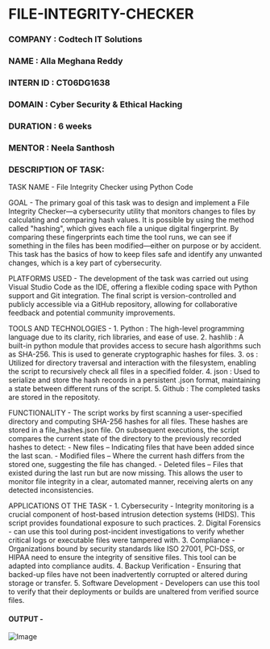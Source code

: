 # FILE-INTEGRITY-CHECKER

### COMPANY   : Codtech IT Solutions

### NAME      : Alla Meghana Reddy

### INTERN ID : CT06DG1638

### DOMAIN    : Cyber Security & Ethical Hacking

### DURATION  : 6 weeks

### MENTOR    : Neela Santhosh

### DESCRIPTION OF TASK: 

TASK NAME - File Integrity Checker using Python Code

GOAL      - The primary goal of this task was to design and implement a File Integrity Checker—a cybersecurity utility that monitors changes to files by calculating and                  comparing hash values. It is possible by using the method called "hashing", which gives each file a unique digital fingerprint. By comparing these                            fingerprints each time the tool runs, we can see if something in the files has been modified—either on purpose or by accident. This task has the basics of                    how to keep files safe and identify any unwanted changes, which is a key part of cybersecurity.

PLATFORMS USED - The development of the task was carried out using Visual Studio Code as the IDE, offering a flexible coding space with Python support and Git                                 integration. The final script is version-controlled and publicly accessible via a GitHub repository, allowing for collaborative feedback  and potential                       community improvements.

TOOLS AND TECHNOLOGIES - 1. Python : The high-level programming language due to its clarity, rich libraries, and ease of use.
                         2. hashlib : A built-in python module that provides access to secure hash algorithms such as SHA-256. This is used to generate cryptographic 
                                        hashes for files.
                         3. os : Utilized for directory traversal and interaction with the filesystem, enabling the script to recursively check all files in a specified                                       folder.
                         4. json : Used to serialize and store the hash records in a persistent .json format, maintaining a state between different runs of the script.
                         5. Github : The completed tasks are stored in the repositoty. 

 FUNCTIONALITY - The script works by first scanning a user-specified directory and computing SHA-256 hashes for all files. These hashes are stored in a                                        file_hashes.json file. On subsequent executions, the script compares the current state of the directory to the previously recorded hashes to                                  detect:
                        - New files – Indicating files that have been added since the last scan.
                        - Modified files – Where the current hash differs from the stored one, suggesting the file has changed.
                        - Deleted files – Files that existed during the last run but are now missing.
                 This allows the user to monitor file integrity in a clear, automated manner, receiving alerts on any detected inconsistencies.

APPLICATIONS OT THE TASK -
                          1. Cybersecurity - Integrity monitoring is a crucial component of host-based intrusion detection systems (HIDS). This script provides foundational                               exposure to such practices.
                          2. Digital Forensics - can use this tool during post-incident investigations to verify whether critical logs or executable files were tampered with.
                          3. Compliance - Organizations bound by security standards like ISO 27001, PCI-DSS, or HIPAA need to ensure the integrity of sensitive files. This                                tool can be adapted into compliance audits.
                          4. Backup Verification - Ensuring that backed-up files have not been inadvertently corrupted or altered during storage or transfer.
                          5. Software Development - Developers can use this tool to verify that their deployments or builds are unaltered from verified source files.

#### OUTPUT - 

![Image](https://github.com/user-attachments/assets/65b08a03-961d-438e-9078-e9a827ec98c3)



